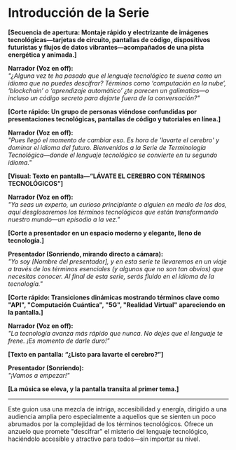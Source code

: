 # Introducción de la Serie

**[Secuencia de apertura: Montaje rápido y electrizante de imágenes tecnológicas—tarjetas de circuito, pantallas de código, dispositivos futuristas y flujos de datos vibrantes—acompañados de una pista energética y animada.]**

**Narrador (Voz en off):**  
*"¿Alguna vez te ha pasado que el lenguaje tecnológico te suena como un idioma que no puedes descifrar? Términos como ‘computación en la nube’, ‘blockchain’ o ‘aprendizaje automático’ ¿te parecen un galimatías—o incluso un código secreto para dejarte fuera de la conversación?"*

**[Corte rápido: Un grupo de personas viéndose confundidas por presentaciones tecnológicas, pantallas de código y tutoriales en línea.]**

**Narrador (Voz en off):**  
*"Pues llegó el momento de cambiar eso. Es hora de 'lavarte el cerebro' y dominar el idioma del futuro. Bienvenidos a la *Serie de Terminología Tecnológica*—donde el lenguaje tecnológico se convierte en tu segundo idioma."*

**[Visual: Texto en pantalla—“LÁVATE EL CEREBRO CON TÉRMINOS TECNOLÓGICOS”]**

**Narrador (Voz en off):**  
*"Ya seas un experto, un curioso principiante o alguien en medio de los dos, aquí desglosaremos los términos tecnológicos que están transformando nuestro mundo—un episodio a la vez."*

**[Corte a presentador en un espacio moderno y elegante, lleno de tecnología.]**

**Presentador (Sonriendo, mirando directo a cámara):**  
*"Yo soy [Nombre del presentador], y en esta serie te llevaremos en un viaje a través de los términos esenciales (y algunos que no son tan obvios) que necesitas conocer. Al final de esta serie, serás fluido en el idioma de la tecnología."*

**[Corte rápido: Transiciones dinámicas mostrando términos clave como "API", "Computación Cuántica", "5G", "Realidad Virtual" apareciendo en la pantalla.]**

**Narrador (Voz en off):**  
*"La tecnología avanza más rápido que nunca. No dejes que el lenguaje te frene. ¡Es momento de darle duro!"*

**[Texto en pantalla: “¿Listo para lavarte el cerebro?”]**

**Presentador (Sonriendo):**  
*"¡Vamos a empezar!"*

**[La música se eleva, y la pantalla transita al primer tema.]**

---

Este guion usa una mezcla de intriga, accesibilidad y energía, dirigido a una audiencia amplia pero especialmente a aquellos que se sienten un poco abrumados por la complejidad de los términos tecnológicos. Ofrece un anzuelo que promete "descifrar" el misterio del lenguaje tecnológico, haciéndolo accesible y atractivo para todos—sin importar su nivel.